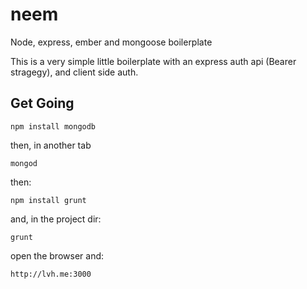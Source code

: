 neem
====

Node, express, ember and mongoose boilerplate

This is a very simple little boilerplate with an express auth api (Bearer stragegy), and client side auth.

## Get Going

    npm install mongodb
    
then, in another tab

    mongod

then:

    npm install grunt
    
and, in the project dir:

    grunt
    
open the browser and: 

    http://lvh.me:3000

    
